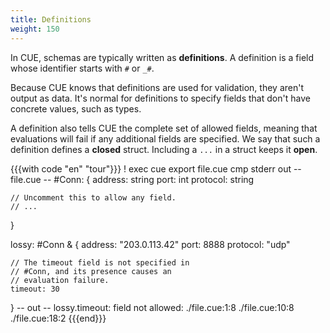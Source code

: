 ```yaml
---
title: Definitions
weight: 150
---
```


In CUE, schemas are typically written as **definitions**.
A definition is a field whose identifier starts with `#` or `_#`.

Because CUE knows that definitions are used for validation,
they aren't output as data.
It's normal for definitions to specify fields that don't have concrete values,
such as types.

A definition also tells CUE the complete set of allowed fields,
meaning that evaluations <!-- TODO: explain "evaluation" here, or before this point? Swap with "export"? -->
will fail if any additional fields are specified.
We say that such a definition defines a  **closed** struct.
Including a `...` in a struct keeps it **open**.

{{{with code "en" "tour"}}}
! exec cue export file.cue
cmp stderr out
-- file.cue --
#Conn: {
	address:  string
	port:     int
	protocol: string

	// Uncomment this to allow any field.
	// ...
}

lossy: #Conn & {
	address:  "203.0.113.42"
	port:     8888
	protocol: "udp"

	// The timeout field is not specified in
	// #Conn, and its presence causes an
	// evaluation failure.
	timeout: 30
}
-- out --
lossy.timeout: field not allowed:
    ./file.cue:1:8
    ./file.cue:10:8
    ./file.cue:18:2
{{{end}}}
